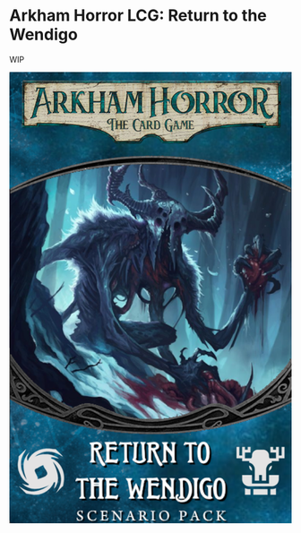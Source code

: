 # Arkham Horror LCG: Return to the Wendigo
WIP

![](https://github.com/ArkhamDotCards/returntothewendigo/blob/main/product/wendigo-boxart.png?raw=true)
